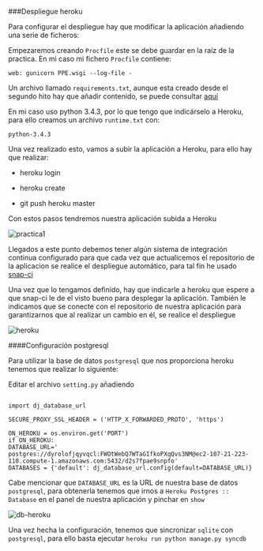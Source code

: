 ###Despliegue heroku

Para configurar el despliegue hay que modificar la aplicación añadiendo una serie de ficheros:

Empezaremos creando `Procfile` este se debe guardar en la raíz de la practica. En mi caso mi fichero `Procfile` contiene:

`web: gunicorn PPE.wsgi --log-file -`

Un archivo llamado `requirements.txt`, aunque esta creado desde el segundo hito hay que añadir contenido, se puede consultar [aquí](../requirements.txt)

En mi caso uso python 3.4.3, por lo que tengo que indicárselo a Heroku, para ello creamos un archivo `runtime.txt` con:
~~~
python-3.4.3
~~~

Una vez realizado esto, vamos a subir la aplicación a Heroku, para ello hay que realizar:

* heroku login

* heroku create

* git push heroku master

Con estos pasos tendremos nuestra aplicación subida a Heroku

![practica1](http://i1045.photobucket.com/albums/b460/Alejandro_Casado/Practica3/practica1_zpsiyahfadk.png)

Llegados a este punto debemos tener algún sistema de integración continua configurado para que cada vez que actualicemos el repositorio de la aplicacion se realice el despliegue automático, para tal fin he usado [snap-ci](integracion-continua.md#snap-ci)

Una vez que lo tengamos definido, hay que indicarle a heroku que espere a que snap-ci le de el visto bueno para desplegar la aplicación. También le indicamos que se conecte con el repositorio de nuestra aplicación para garantizarnos que al realizar un cambio en él, se realice el despliegue

![heroku](http://i1045.photobucket.com/albums/b460/Alejandro_Casado/Practica3/heroku_zpswmdusblb.png)

####Configuración postgresql

Para utilizar la base de datos `postgresql` que nos proporciona heroku tenemos que realizar lo siguiente:

Editar el archivo `setting.py` añadiendo

~~~

import dj_database_url

SECURE_PROXY_SSL_HEADER = ('HTTP_X_FORWARDED_PROTO', 'https')

ON_HEROKU = os.environ.get('PORT')
if ON_HEROKU:
DATABASE_URL=' postgres://dyrolofjqyvqcl:FWOtWebQ7WTaGIfkoPXqQvs3NM@ec2-107-21-223-110.compute-1.amazonaws.com:5432/d2s7fpae9snpfo'
DATABASES = {'default': dj_database_url.config(default=DATABASE_URL)}
~~~

Cabe mencionar que `DATABASE_URL` es la URL de nuestra base de datos `postgresql`, para obtenerla tenemos que irnos a `Heroku Postgres :: Database` en el panel de nuestra aplicación y pinchar en `show`

![db-heroku](http://i1045.photobucket.com/albums/b460/Alejandro_Casado/Practica%204/bd-heroku_zpsepolfln4.png)

Una vez hecha la configuración, tenemos que sincronizar `sqlite` con `postgresql`, para ello basta ejecutar `heroku run python manage.py syncdb`


